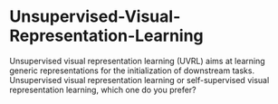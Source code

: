 # Unsupervised-Visual-Representation-Learning
Unsupervised visual representation learning (UVRL) aims at learning generic representations for the initialization of downstream tasks.
Unsupervised visual representation learning or self-supervised visual representation learning, which one do you prefer?
